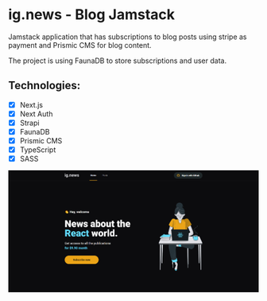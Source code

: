 # ig.news - Blog Jamstack

Jamstack application that has subscriptions to blog posts using stripe as payment and Prismic CMS for blog content.

The project is using FaunaDB to store subscriptions and user data.

## Technologies:

- [x] Next.js
- [x] Next Auth
- [x] Strapi
- [x] FaunaDB
- [x] Prismic CMS
- [x] TypeScript
- [x] SASS

![Print](https://raw.githubusercontent.com/LeonardoPizzoquero/ignews/main/src/assets/homepage.png)
